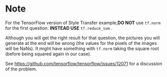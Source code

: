 # Note

For the TensorFlow version of Style Transfer example,**DO NOT** use `tf.norm` for the first question. **INSTEAD USE** `tf.reduce_sum` .

Although you will get the right result for that question, the pictures you will generate at the end will be wrong (the values for the pixels of the images will be NaNs). It might have something with `tf.norm` taking the square root (before being squared again in our case).

See https://github.com/tensorflow/tensorflow/issues/12071 for a discussion of the problem.
